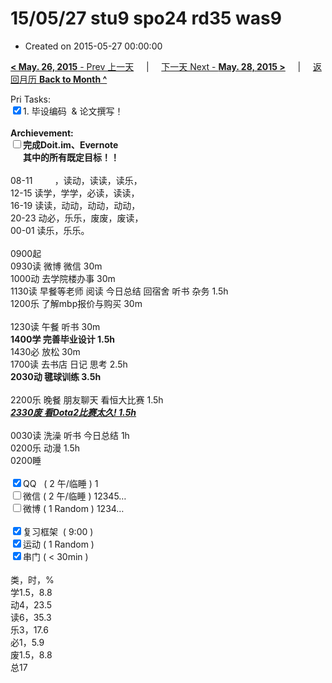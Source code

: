 # 15/05/27 stu9 spo24 rd35 was9

- Created on 2015-05-27 00:00:00

[**< May. 26, 2015** - Prev 上一天](_archived/lifelogs/2015/05/d26.md) &nbsp; &nbsp; | &nbsp; &nbsp; [下一天 Next - **May. 28, 2015 >**](_archived/lifelogs/2015/05/d28.md) &nbsp; &nbsp; |  &nbsp; &nbsp; [返回月历 **Back to Month ^**](_archived/lifelogs/2015/05/index.md)
<br/><div>Pri Tasks:<br clear="none"/><input type="checkbox" checked="true" />1. 毕设编码  & 论文撰写！</div><div><br clear="none"/></div><div><strong>Archievement:</strong></div><div><strong><input type="checkbox" />完成Doit.im、</strong><strong>Evernote</strong></div><div><strong>      其中的</strong><strong>所有</strong><strong>既定目标！！</strong></div><div><div><br clear="none"/></div>08-11         ，读动，读读，读乐，<br clear="none"/>12-15 读学，学学，必读，读读，<br clear="none"/>16-19 读读，动动，动动，动动，<br clear="none"/>20-23 动必，乐乐，废废，废读，</div><div><div>00-01 读乐，乐乐。</div><div><br clear="none"/></div>0900起</div><div>0930读 微博 微信 30m</div><div>1000动 去学院楼办事 30m</div><div>1130读 早餐等老师 阅读 今日总结 回宿舍 听书 杂务 1.5h</div><div>1200乐 了解mbp报价与购买 30m</div><div><div><br clear="none"/></div>1230读 午餐 听书 30m</div><div><strong>1400学 完善毕业设计 1.5h</strong><div>1430必 放松 30m</div><div>1700读 去书店 日记 思考 2.5h</div><div><strong>2030动 毽球训练 3.5h</strong></div><div><br clear="none"/></div>2200乐 晚餐 朋友聊天 看恒大比赛 1.5h</div><div><span style="text-decoration: underline;"><em><b>2330废 看Dota2比赛太久! 1.5h</b></em></span></div><div><div><br clear="none"/></div>0030读 洗澡 听书 今日总结 1h</div><div>0200乐 动漫 1.5h</div><div>0200睡</div><div><br clear="none"/></div><div><input type="checkbox" checked="true" />QQ   ( 2 午/临睡 ) 1<br clear="none"/><input type="checkbox" />微信 ( 2 午/临睡 ) 12345…</div><div><input type="checkbox" />微博 ( 1 Random ) 1234…</div><div><br clear="none"/></div><div><input type="checkbox" checked="true" />复习框架  ( 9:00 ) <br clear="none"/></div><div><input type="checkbox" checked="true" />运动 ( 1 Random ) </div><div><input type="checkbox" checked="true" />串门 ( < 30min ) </div><div><div><br clear="none"/></div>类，时，%<br clear="none"/>学1.5，8.8<br clear="none"/>动4，23.5<br clear="none"/>读6，35.3<br clear="none"/>乐3，17.6<br clear="none"/>必1，5.9<br clear="none"/>废1.5，8.8<br clear="none"/>总17</div>
